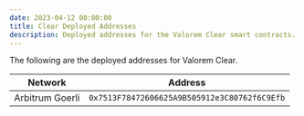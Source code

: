 ```yaml
---
date: 2023-04-12 00:00:00
title: Clear Deployed Addresses 
description: Deployed addresses for the Valorem Clear smart contracts.
---
```


The following are the deployed addresses for Valorem Clear.

| Network         | Address                                      |
|-----------------|----------------------------------------------|
| Arbitrum Goerli | `0x7513F78472606625A9B505912e3C80762f6C9Efb` |
